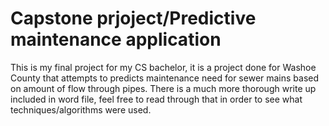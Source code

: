 # Capstone prjoject/Predictive maintenance application

This is my final project for my CS bachelor, it is a project done for Washoe County that attempts to predicts maintenance need for sewer mains based on amount of flow through pipes. There is a much more thorough write up included in word file, feel free to read through that in order to see what techniques/algorithms were used.


